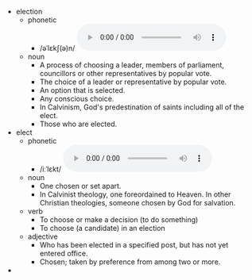 - election
	- phonetic
		- /əˈlɛkʃ(ə)n/
		  <audio controls><source src="https://api.dictionaryapi.dev/media/pronunciations/en/election-us.mp3"></audio>
	- noun
		- A process of choosing a leader, members of parliament, councillors or other representatives by popular vote.
		- The choice of a leader or representative by popular vote.
		- An option that is selected.
		- Any conscious choice.
		- In Calvinism, God's predestination of saints including all of the elect.
		- Those who are elected.
- elect
	- phonetic
		- /iːˈlɛkt/
		  <audio controls><source src="https://api.dictionaryapi.dev/media/pronunciations/en/elect-us.mp3"></audio>
	- noun
		- One chosen or set apart.
		- In Calvinist theology, one foreordained to Heaven. In other Christian theologies, someone chosen by God for salvation.
	- verb
		- To choose or make a decision (to do something)
		- To choose (a candidate) in an election
	- adjective
		- Who has been elected in a specified post, but has not yet entered office.
		- Chosen; taken by preference from among two or more.
-